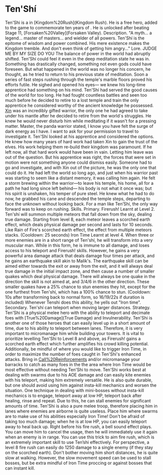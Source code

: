 # Ten'Shí

Ten'Shi is a in [Kingdom%20Rush](Kingdom Rush). He is a free hero, added to the game to commemorate ten years of . He is unlocked after beating Stage 11, [Forsaken%20Valley](Forsaken Valley).
Description.
"A myth... a legend... master of masters... and wielder of all powers. Ten'Shí is the epitome of wisdom and power combined. His mere existence makes the Kingdom tremble. And don't even think of getting him angry..."
Lore.
JUDGE ME BY MY SIZE DO YOU
The balance of power in the world had abruptly shifted. Ten'Shí could feel it even in the deep meditation state he was in.
Something has drastically changed, something not even gods could have foreseen.
But what happened in the world was no longer his concern, he thought, as he tried to return to his previous state of meditation. 
Soon a series of fast steps rushing through the temple's marble floors proved his efforts futile. He sighed and opened his eyes— we knew his long-time apprentice had something on his mind.
Ten'Shí had served the good causes of the world for too long. He had fought countless battles and seen too much before he decided to retire to a lost temple and train the only apprentice he considered worthy of the ancient knowledge he possessed. 
[Xin](Xin) was an incredibly gifted warrior, the only one he had agreed to take under his mantle after he decided to retire from the world´s struggles. He knew he would never disturb him while meditating if it wasn't for a pressing matter. 
Master, the panda warrior stated, I know you have felt the surge of dark energy as I have. I want to ask for your permission to travel to investigate it. 
Ten'Shí looked at his apprentice and considered the options. He knew how many years of hard work had taken Xin to gain the trust of the elves. His work helping them re-build their kingdom was paramount.
If he left now, all that hard work would have been in vain. Letting him leave was out of the question. 
But his apprentice was right, the forces that were set in motion were not something anyone could dismiss easily. Someone had to go and investigate, and with Xin out of the picture, he was the only one that could do it.
He had left the world so long ago, and just when his warrior past was starting to seem like a distant memory, it was calling him again.
He felt a storm brewing within the warrior—to leave his temple, his home, all for a path he had long since left behind— his body is not what it once was; but his spirit is unshaken, his temper of pure steel.
He knew what he had to do now, he grabbed his cane and descended the temple steps, departing to face the unknown without looking back. For a man like Ten’Shí, the only way forward was to keep on rushing.
Skills.
Primary.
Firerush!
 Learnt at Level 2. Ten'shí will summon multiple meteors that fall down from the sky, dealing true damage. Starting from level 8, each meteor leaves a scorched earth effect, which deals physical damage per second and lasts for 10 seconds. Like Rain of Fire's scorched earth effect, the effect from multiple meteors stacks. (Cooldown: 25 seconds)
Iron Time
 Learnt at level 4. When three or more enemies are in a short range of Ten'shí, he will transform into a very muscular man. While in this form, he is immune to all damage, and loses access to his teleport and Firerush! skills. However, he gains a very powerful area damage attack that deals damage four times per attack, and he gains an earthquake skill akin to Malik's. The earthquake skill can be aimed either towards the exit or away from the exit, and it will always deal true damage in the initial impact zone, and then cause a number of smaller quakes which deal physical damage. There will always be one quake in the direction the skill is not aimed at, and 3/4/6 in the other direction. These smaller quakes have a 25% chance to stun enemies they hit, except for the one furthest from Ten'shí, which has a 100% chance to stun. (Cooldown: 10s after transforming back to normal form, so 16/19/22s if duration is included) Whenever Tenshi does this ability, he yells out "Iron time".
Secondary.
Ten'shí can teleport when moving larger distances.
Strategy.
Ten'Shi is a physical melee hero with the ability to teleport and decimate foes with [True%20Damage](True Damage) and Invulnerability.
Ten'Shi is another one of those heroes that can easily level up in a short amount of time, due to his ability to teleport between lanes. Therefore, it is very important to micromanage him while building your towers. 
It is vital to prioritize levelling Ten'Shi to Level 8 and above, as Firerush! gains a scorched earth effect which further amplifies his crowd killing potential. 
Additionally, be mindful of where you would like to trigger Iron Time, in order to maximize the number of foes caught in Ten'Shi's enhanced attacks. Bring in [Call%20Reinforcements](Reinforcements) and/or micromanage your barracks to catch as many foes in the the area where Iron Time would be most effective without needing Ten'Shi to move. 
Ten'Shi works best at dealing with swarms due to his AOE damage and can easily kite enemies with his teleport, making him extremely versatile. He is also quite durable, but one should avoid using him against insta-kill mechanics and worsen the situation. One technique in dealing with mini-bosses without insta-kill mechanics is to engage, teleport away at low HP, teleport back after healing, rinse and repeat. Due to this, he can stall enemies for significant amounts of time.
Ten'Shi is also a pure melee troop, therefore placing him in lanes where enemies are airborne is quite useless. Place him where swarms are to make use of his abilities especially Iron Time! Don't be afraid of taking too much damage; when he is at low HP, you can easily teleport away to heal back up.
Right before his fire rush, a bell sound effect plays. You can move him to cancel the usage, then he will immediately use it again when an enemy is in range. You can use this trick to aim fire rush, which is an extremely important skill to use Ten’shi effectively. For perspective, a level 8 fire rush can easily do 1250 damage to a single enemy (if they stay on the scorched earth). 
Don't bother moving him short distances, he is quite slow at walking. However, the slow movement speed can be used to stall bosses, but be extra mindful of Iron Time proccing or against bosses that can instant kill. 